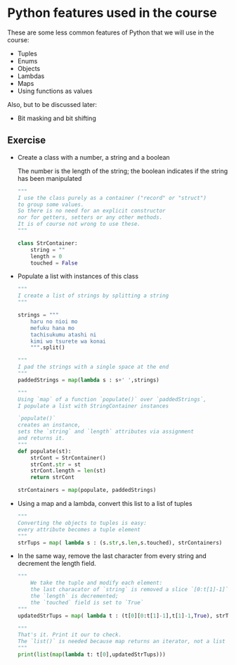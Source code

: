 # Python features used in the course

These are some less common features of Python that we will use in the course:

* Tuples
* Enums
* Objects
* Lambdas
* Maps
* Using functions as values

Also, but to be discussed later:

* Bit masking and bit shifting


## Exercise 

* Create a class with a number, a string and a boolean

    The number is the length of the string; the boolean indicates if the string has been manipulated

    ```python
    """
    I use the class purely as a container ("record" or "struct") 
    to group some values.
    So there is no need for an explicit constructor 
    nor for getters, setters or any other methods. 
    It is of course not wrong to use these.
    """
    
    class StrContainer:
        string = ""
        length = 0
        touched = False
    ```
* Populate a list with instances of this class


    ```python
    """
    I create a list of strings by splitting a string 
    """

    strings = """
        haru no nioi mo
        mefuku hana mo 
        tachisukumu atashi ni 
        kimi wo tsurete wa konai
        """.split()

    """
    I pad the strings with a single space at the end
    """
    paddedStrings = map(lambda s : s+' ',strings)

    """
    Using `map` of a function `populate()` over `paddedStrings`, 
    I populate a list with StringContainer instances

    `populate()` 
    creates an instance, 
    sets the `string` and `length` attributes via assignment 
    and returns it.
    """
    def populate(st):
        strCont = StrContainer()
        strCont.str = st
        strCont.length = len(st)
        return strCont

    strContainers = map(populate, paddedStrings)
    ```
* Using a map and a lambda, convert this list to a list of tuples

    ```python
    """
    Converting the objects to tuples is easy:
    every attribute becomes a tuple element
    """
    strTups = map( lambda s : (s.str,s.len,s.touched), strContainers)
    ```

* In the same way, remove the last character from every string and decrement the length field. 

    ```python
    """
        We take the tuple and modify each element:
        the last characator of `string` is removed a slice `[0:t[1]-1]`;
        the `length` is decremented;
        the `touched` field is set to `True`
    """
    updatedStrTups = map( lambda t : (t[0][0:t[1]-1],t[1]-1,True), strTups)

    """
    That's it. Print it our to check.
    The `list()` is needed because map returns an iterator, not a list
    """
    print(list(map(lambda t: t[0],updatedStrTups)))
    ```



